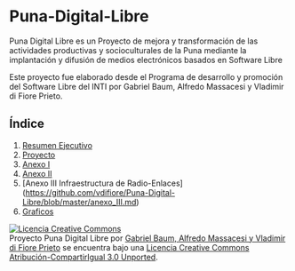 Puna-Digital-Libre
==================
Puna Digital Libre es un Proyecto de mejora y transformación de las actividades productivas y socioculturales de la Puna
mediante la implantación y difusión de medios electrónicos basados en Software Libre

Este proyecto fue elaborado desde el Programa de desarrollo y promoción del Software Libre del INTI por Gabriel Baum, Alfredo Massacesi y Vladimir di Fiore Prieto.

## Índice

1. [Resumen Ejecutivo](https://github.com/vdifiore/Puna-Digital-Libre/blob/master/Resumen_ejecutivo.md)
2. [Proyecto](https://github.com/vdifiore/Puna-Digital-Libre/blob/master/Proyecto.md)
3. [Anexo I](https://github.com/vdifiore/Puna-Digital-Libre/blob/master/Anexo_I)
4. [Anexo II](https://github.com/vdifiore/Puna-Digital-Libre/blob/master/Anexo_II)
5. [Anexo III Infraestructura de Radio-Enlaces] (https://github.com/vdifiore/Puna-Digital-Libre/blob/master/anexo_III.md)
6. [Graficos ]()



<a rel="license" href="http://creativecommons.org/licenses/by-sa/3.0/deed.es_AR"><img alt="Licencia Creative Commons" style="border-width:0" src="http://i.creativecommons.org/l/by-sa/3.0/80x15.png" /></a><br /><span xmlns:dct="http://purl.org/dc/terms/" property="dct:title">Proyecto Puna Digital Libre</span> por <a xmlns:cc="http://creativecommons.org/ns#" href="https://github.com/vdifiore/Puna-Digital-Libre" property="cc:attributionName" rel="cc:attributionURL">Gabriel Baum, Alfredo Massacesi y Vladimir di Fiore Prieto</a> se encuentra bajo una <a rel="license" href="http://creativecommons.org/licenses/by-sa/3.0/deed.es_AR">Licencia Creative Commons Atribución-CompartirIgual 3.0 Unported</a>.
